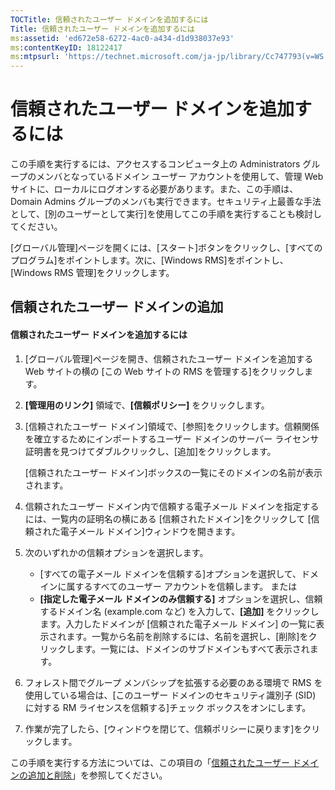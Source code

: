 ```yaml
---
TOCTitle: 信頼されたユーザー ドメインを追加するには
Title: 信頼されたユーザー ドメインを追加するには
ms:assetid: 'ed672e58-6272-4ac0-a434-d1d938037e93'
ms:contentKeyID: 18122417
ms:mtpsurl: 'https://technet.microsoft.com/ja-jp/library/Cc747793(v=WS.10)'
---
```


信頼されたユーザー ドメインを追加するには
=========================================

この手順を実行するには、アクセスするコンピュータ上の Administrators グループのメンバとなっているドメイン ユーザー アカウントを使用して、管理 Web サイトに、ローカルにログオンする必要があります。また、この手順は、Domain Admins グループのメンバも実行できます。セキュリティ上最善な手法として、\[別のユーザーとして実行\]を使用してこの手順を実行することも検討してください。

\[グローバル管理\]ページを開くには、\[スタート\]ボタンをクリックし、\[すべてのプログラム\]をポイントします。次に、\[Windows RMS\]をポイントし、\[Windows RMS 管理\]をクリックします。

信頼されたユーザー ドメインの追加
---------------------------------

#### 信頼されたユーザー ドメインを追加するには

1.  \[グローバル管理\]ページを開き、信頼されたユーザー ドメインを追加する Web サイトの横の \[この Web サイトの RMS を管理する\]をクリックします。

2.  **\[管理用のリンク\]** 領域で、**\[信頼ポリシー\]** をクリックします。

3.  \[信頼されたユーザー ドメイン\]領域で、\[参照\]をクリックします。信頼関係を確立するためにインポートするユーザー ドメインのサーバー ライセンサ証明書を見つけてダブルクリックし、\[追加\]をクリックします。

    \[信頼されたユーザー ドメイン\]ボックスの一覧にそのドメインの名前が表示されます。

4.  信頼されたユーザー ドメイン内で信頼する電子メール ドメインを指定するには、一覧内の証明名の横にある \[信頼されたドメイン\]をクリックして \[信頼された電子メール ドメイン\]ウィンドウを開きます。

5.  次のいずれかの信頼オプションを選択します。

    -   \[すべての電子メール ドメインを信頼する\]オプションを選択して、ドメインに属するすべてのユーザー アカウントを信頼します。
        または
    -   **\[指定した電子メール ドメインのみ信頼する\]** オプションを選択し、信頼するドメイン名 (example.com など) を入力して、**\[追加\]** をクリックします。入力したドメインが \[信頼された電子メール ドメイン\] の一覧に表示されます。一覧から名前を削除するには、名前を選択し、\[削除\]をクリックします。一覧には、ドメインのサブドメインもすべて表示されます。

6.  フォレスト間でグループ メンバシップを拡張する必要のある環境で RMS を使用している場合は、\[このユーザー ドメインのセキュリティ識別子 (SID) に対する RM ライセンスを信頼する\]チェック ボックスをオンにします。

7.  作業が完了したら、\[ウィンドウを閉じて、信頼ポリシーに戻ります\]をクリックします。

この手順を実行する方法については、この項目の「[信頼されたユーザー ドメインの追加と削除](https://technet.microsoft.com/7c440b15-01c4-49f1-b43c-00f67f3388c1)」を参照してください。
